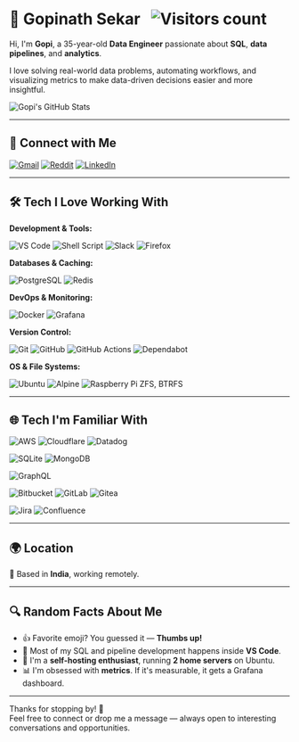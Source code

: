 # 👋 Gopinath Sekar &nbsp; ![Visitors count](https://visitor-badge.laobi.icu/badge?page_id=qdm12.qdm12)

Hi, I'm **Gopi**, a 35-year-old **Data Engineer** passionate about **SQL**, **data pipelines**, and **analytics**.

I love solving real-world data problems, automating workflows, and visualizing metrics to make data-driven decisions easier and more insightful.

![Gopi's GitHub Stats](https://github-readme-stats.vercel.app/api?username=azra3l05&show_icons=true&theme=dracula)

---

## 🔗 Connect with Me

[![Gmail](https://img.shields.io/badge/Gmail-D14836?logo=gmail&logoColor=white)](mailto:gopinathsekar.gp@gmail.com)
[![Reddit](https://img.shields.io/badge/Reddit-%23FF4500.svg?logo=Reddit&logoColor=white)](https://reddit.com/u/azrael0528)
[![LinkedIn](https://img.shields.io/badge/linkedin-%230077B5.svg?logo=linkedin&logoColor=white)](https://linkedin.com/in/gopinath-sekar)

---

## 🛠️ Tech I Love Working With

**Development & Tools:**

![VS Code](https://img.shields.io/badge/VS%20Code-0078d7.svg?logo=visual-studio-code&logoColor=white)
![Shell Script](https://img.shields.io/badge/Shell-Bash-121011?logo=gnu-bash&logoColor=white)
![Slack](https://img.shields.io/badge/Slack-4A154B?logo=slack&logoColor=white)
![Firefox](https://img.shields.io/badge/Firefox-FF7139?logo=Firefox-Browser&logoColor=white)

**Databases & Caching:**

![PostgreSQL](https://img.shields.io/badge/PostgreSQL-316192.svg?logo=postgresql&logoColor=white)
![Redis](https://img.shields.io/badge/Redis-DD0031.svg?logo=redis&logoColor=white)

**DevOps & Monitoring:**

![Docker](https://img.shields.io/badge/Docker-0db7ed.svg?logo=docker&logoColor=white)
![Grafana](https://img.shields.io/badge/Grafana-F46800.svg?logo=grafana&logoColor=white)

**Version Control:**

![Git](https://img.shields.io/badge/Git-F05033.svg?logo=git&logoColor=white)
![GitHub](https://img.shields.io/badge/GitHub-121011.svg?logo=github&logoColor=white)
![GitHub Actions](https://img.shields.io/badge/GitHub%20Actions-2671E5.svg?logo=githubactions&logoColor=white)
![Dependabot](https://img.shields.io/badge/Dependabot-025E8C?logo=dependabot&logoColor=white)

**OS & File Systems:**

![Ubuntu](https://img.shields.io/badge/Ubuntu-E95420?logo=ubuntu&logoColor=white)
![Alpine](https://img.shields.io/badge/Alpine-0D597F.svg?logo=alpine-linux&logoColor=white)
![Raspberry Pi](https://img.shields.io/badge/Raspberry%20Pi-C51A4A?logo=Raspberry-Pi&logoColor=white)
ZFS, BTRFS

---

## 🌐 Tech I'm Familiar With

![AWS](https://img.shields.io/badge/AWS-FF9900?logo=amazon-aws&logoColor=white)
![Cloudflare](https://img.shields.io/badge/Cloudflare-F38020?logo=Cloudflare&logoColor=white)
![Datadog](https://img.shields.io/badge/Datadog-632CA6?logo=datadog&logoColor=white)

![SQLite](https://img.shields.io/badge/SQLite-07405e.svg?logo=sqlite&logoColor=white)
![MongoDB](https://img.shields.io/badge/MongoDB-4ea94b.svg?logo=mongodb&logoColor=white)

![GraphQL](https://img.shields.io/badge/GraphQL-E10098?logo=graphql&logoColor=white)

![Bitbucket](https://img.shields.io/badge/Bitbucket-0047B3?logo=bitbucket&logoColor=white)
![GitLab](https://img.shields.io/badge/GitLab-181717.svg?logo=gitlab&logoColor=white)
![Gitea](https://img.shields.io/badge/Gitea-34495E?logo=gitea&logoColor=5D9425)

![Jira](https://img.shields.io/badge/Jira-0A0FFF.svg?logo=jira&logoColor=white)
![Confluence](https://img.shields.io/badge/Confluence-172BF4.svg?logo=confluence&logoColor=white)

---

## 🌍 Location

📍 Based in **India**, working remotely.

---

## 🔍 Random Facts About Me

- 👍 Favorite emoji? You guessed it — **Thumbs up!**
- 🐳 Most of my SQL and pipeline development happens inside **VS Code**.
- 🏡 I'm a **self-hosting enthusiast**, running **2 home servers** on Ubuntu.
- 📊 I'm obsessed with **metrics**. If it's measurable, it gets a Grafana dashboard.

---

Thanks for stopping by! 👋  
Feel free to connect or drop me a message — always open to interesting conversations and opportunities.
